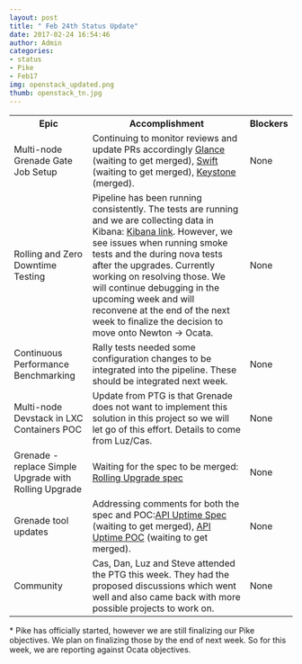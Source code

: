 ```yaml
---
layout: post
title: " Feb 24th Status Update"
date: 2017-02-24 16:54:46
author: Admin
categories:
- status
- Pike
- Feb17
img: openstack_updated.png
thumb: openstack_tn.jpg
---
```


<table>
    <tr>
      <th>Epic</th>
      <th>Accomplishment</th>
      <th>Blockers</th>
    </tr>
    <tr>
      <td>Multi-node Grenade Gate Job Setup</td>
      <td>Continuing to monitor reviews and update PRs accordingly <a href="https://review.openstack.org/#/c/426428/">Glance</a> (waiting to get merged), <a href="https://review.openstack.org/#/c/411982/">Swift</a> (waiting to get merged), <a href="https://review.openstack.org/#/c/407428/">Keystone</a> (merged).</td>
      <td>None</td>
    </tr>
    <tr>
      <td>Rolling and Zero Downtime Testing</td>
      <td>Pipeline has been running consistently. The tests are running and we are collecting data in Kibana: <a href="http://bit.ly/2lSnES0">Kibana link</a>. However, we see issues when running smoke tests and the during nova tests after the upgrades. Currently working on resolving those. We will continue debugging in the upcoming week and will reconvene at the end of the next week to finalize the decision to move onto Newton -> Ocata.</td>
      <td>None</td>
    </tr>
    <tr>
      <td>Continuous Performance Benchmarking</td>
      <td>Rally tests needed some configuration changes to be integrated into the pipeline. These should be integrated next week.</td>
      <td>None</td>
    </tr>
    <tr>
      <td>Multi-node Devstack in LXC Containers POC</td>
      <td>Update from PTG is that Grenade does not want to implement this solution in this project so we will let go of this effort. Details to come from Luz/Cas.</td>
      <td>None</td>
    </tr>
    <tr>
      <td>Grenade - replace Simple Upgrade with Rolling Upgrade</td>
      <td>Waiting for the spec to be merged: <a href="https://review.openstack.org/#/c/433216/">Rolling Upgrade spec</a></td>
      <td>None</td>
    </tr>
    <tr>
      <td>Grenade tool updates</td>
      <td>Addressing comments for both the spec and POC:<a href="https://review.openstack.org/#/c/422170/">API Uptime Spec</a> (waiting to get merged), <a href="https://review.openstack.org/#/c/427529">API Uptime POC</a> (waiting to get merged).</td>
      <td>None</td>
    </tr>
    <tr>
      <td>Community</td>
      <td>Cas, Dan, Luz and Steve attended the PTG this week. They had the proposed discussions which went well and also came back with more possible projects to work on.</td>
      <td>None</td>
    </tr>
  </table>

<p> * Pike has officially started, however we are still finalizing our Pike objectives. We plan on finalizing those by the end of next week. So for this week, we are reporting against Ocata objectives. </p>

[hampden]: https://github.com/jekyll/jekyll
